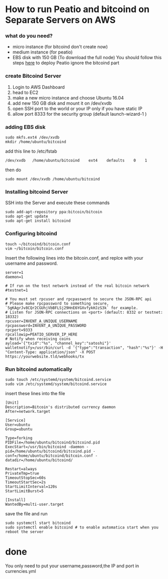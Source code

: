 # How to run Peatio and bitcoind on  Separate  Servers on AWS 

### what do you need?
- micro instance (for bitcoind don't create now)
- medium instance (for peatio) 
- EBS disk with 150 GB (To download the full node)
You should follow this steps [here](https://github.com/muhammednagy/peatio/blob/master/doc/deploy-production-server.md) to deploy Peatio ignore the bitcoind part

### create Bitcoind Server
1. Login to AWS Dashboard
2. head to EC2 
3. make a new micro instance and choose Ubuntu 16.04
4. add new 150 GB disk and mount it on /dev/xvdb
5. open SSH port to the world or your IP only if you have static IP  
6. allow port 8333 for the security group (default launch-wizard-1 )

### adding EBS disk 
    sudo mkfs.ext4 /dev/xvdb
    mkdir /home/ubuntu/bitcoind

add this line to /etc/fstab

    /dev/xvdb   /home/ubuntu/bitcoind    ext4    defaults    0    1

then do 
    
    sudo mount /dev/xvdb /home/ubuntu/bitcoind    
### Installing bitcoind Server

SSH into the Server and execute these commands

    sudo add-apt-repository ppa:bitcoin/bitcoin
    sudo apt-get update
    sudo apt-get install bitcoind

### Configuring bitcoind

    touch ~/bitcoind/bitcoin.conf
    vim ~/bitcoin/bitcoin.conf

Insert the following lines into the bitcoin.conf, and replce with your username and password.

    server=1
    daemon=1

    # If run on the test network instead of the real bitcoin network
    #testnet=1

    # You must set rpcuser and rpcpassword to secure the JSON-RPC api
    # Please make rpcpassword to something secure, `5gKAgrJv8CQr2CGUhjVbBFLSj29HnE6YGXvfykHJzS3k` for example.
    # Listen for JSON-RPC connections on <port> (default: 8332 or testnet: 18332)
    rpcuser=INVENT_A_UNIQUE_USERNAME
    rpcpassword=INVENT_A_UNIQUE_PASSWORD
    rpcport=9333
    rpcallowip=PEATIO_SERVER_IP_HERE              
    # Notify when receiving coins
    ayload='{"txid":"%s", "channel_key":"satoshi"}'
    walletnotify=/usr/bin/curl -d '{"type":"transaction", "hash":"%s"}' -H "Content-Type: application/json" -X POST https://yourwebsite.tld/webhooks/tx


### Run bitcoind automatically 

    sudo touch /etc/systemd/system/bitcoind.service
    sudo vim /etc/systemd/system/bitcoind.service

insert these lines into the file

    [Unit]
    Description=Bitcoin's distributed currency daemon
    After=network.target

    [Service]
    User=ubuntu
    Group=ubuntu

    Type=forking
    PIDFile=/home/ubuntu/bitcoind/bitcoind.pid
    ExecStart=/usr/bin/bitcoind -daemon -pid=/home/ubuntu/bitcoind/bitcoind.pid -conf=/home/ubuntu/bitcoind/bitcoin.conf -datadir=/home/ubuntu/bitcoind/

    Restart=always
    PrivateTmp=true
    TimeoutStopSec=60s
    TimeoutStartSec=2s
    StartLimitInterval=120s
    StartLimitBurst=5

    [Install]
    WantedBy=multi-user.target


save the file and run

    sudo systemctl start bitcoind
    sudo systemctl enable bitcoind # to enable automatica start when you reboot the server

# done 
You only need to put your username,password,the IP and port in currencies.yml
